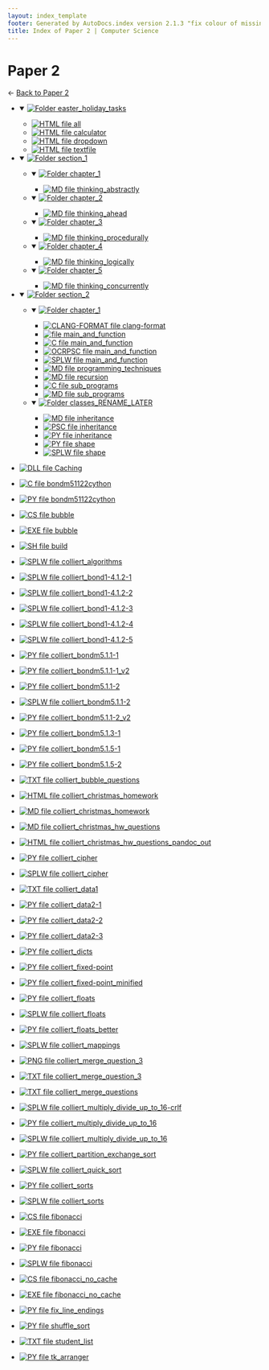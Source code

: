 ```yaml
---
layout: index_template
footer: Generated by AutoDocs.index version 2.1.3 "fix colour of missing files" ⓒ Starwort, 2020
title: Index of Paper 2 | Computer Science
---
```


# Paper 2

← [Back to Paper 2](..)

- <details open><summary><a href='Paper_2/easter_holiday_tasks'><img title='Folder' src='https://starwort.github.io/computer-science/icon-folder.png'> easter_holiday_tasks</a></summary>

  - [![HTML file](https://img.icons8.com/windows/512/bb86fc/regular-document.png) all](Paper_2/easter_holiday_tasks/all.html)
  - [![HTML file](https://img.icons8.com/windows/512/bb86fc/regular-document.png) calculator](Paper_2/easter_holiday_tasks/calculator.html)
  - [![HTML file](https://img.icons8.com/windows/512/bb86fc/regular-document.png) dropdown](Paper_2/easter_holiday_tasks/dropdown.html)
  - [![HTML file](https://img.icons8.com/windows/512/bb86fc/regular-document.png) textfile](Paper_2/easter_holiday_tasks/textfile.html)

  </details>
- <details open><summary><a href='Paper_2/section_1'><img title='Folder' src='https://starwort.github.io/computer-science/icon-folder.png'> section_1</a></summary>

  - <details open><summary><a href='Paper_2/section_1/chapter_1'><img title='Folder' src='https://starwort.github.io/computer-science/icon-folder.png'> chapter_1</a></summary>

    - [![MD file](https://img.icons8.com/windows/512/bb86fc/regular-document.png) thinking_abstractly](Paper_2/section_1/chapter_1/thinking_abstractly.md)

    </details>
  - <details open><summary><a href='Paper_2/section_1/chapter_2'><img title='Folder' src='https://starwort.github.io/computer-science/icon-folder.png'> chapter_2</a></summary>

    - [![MD file](https://img.icons8.com/windows/512/bb86fc/regular-document.png) thinking_ahead](Paper_2/section_1/chapter_2/thinking_ahead.md)

    </details>
  - <details open><summary><a href='Paper_2/section_1/chapter_3'><img title='Folder' src='https://starwort.github.io/computer-science/icon-folder.png'> chapter_3</a></summary>

    - [![MD file](https://img.icons8.com/windows/512/bb86fc/regular-document.png) thinking_procedurally](Paper_2/section_1/chapter_3/thinking_procedurally.md)

    </details>
  - <details open><summary><a href='Paper_2/section_1/chapter_4'><img title='Folder' src='https://starwort.github.io/computer-science/icon-folder.png'> chapter_4</a></summary>

    - [![MD file](https://img.icons8.com/windows/512/bb86fc/regular-document.png) thinking_logically](Paper_2/section_1/chapter_4/thinking_logically.md)

    </details>
  - <details open><summary><a href='Paper_2/section_1/chapter_5'><img title='Folder' src='https://starwort.github.io/computer-science/icon-folder.png'> chapter_5</a></summary>

    - [![MD file](https://img.icons8.com/windows/512/bb86fc/regular-document.png) thinking_concurrently](Paper_2/section_1/chapter_5/thinking_concurrently.md)

    </details>

  </details>
- <details open><summary><a href='Paper_2/section_2'><img title='Folder' src='https://starwort.github.io/computer-science/icon-folder.png'> section_2</a></summary>

  - <details open><summary><a href='Paper_2/section_2/chapter_1'><img title='Folder' src='https://starwort.github.io/computer-science/icon-folder.png'> chapter_1</a></summary>

    - [![CLANG-FORMAT file](https://img.icons8.com/windows/512/bb86fc/file-configuration.png) clang-format](Paper_2/section_2/chapter_1/.clang-format)
    - [![ file](https://img.icons8.com/windows/512/bb86fc/binary-file.png) main_and_function](Paper_2/section_2/chapter_1/main_and_function)
    - [![C file](https://img.icons8.com/windows/512/bb86fc/c.png) main_and_function](Paper_2/section_2/chapter_1/main_and_function.c)
    - [![OCRPSC file](https://img.icons8.com/windows/512/bb86fc/code-file.png) main_and_function](Paper_2/section_2/chapter_1/main_and_function.ocrpsc)
    - [![SPLW file](https://starwort.github.io/computer-science/icon-splw.png) main_and_function](Paper_2/section_2/chapter_1/main_and_function.splw)
    - [![MD file](https://img.icons8.com/windows/512/bb86fc/regular-document.png) programming_techniques](Paper_2/section_2/chapter_1/programming_techniques.md)
    - [![MD file](https://img.icons8.com/windows/512/bb86fc/regular-document.png) recursion](Paper_2/section_2/chapter_1/recursion.md)
    - [![C file](https://img.icons8.com/windows/512/bb86fc/c.png) sub_programs](Paper_2/section_2/chapter_1/sub_programs.c)
    - [![MD file](https://img.icons8.com/windows/512/bb86fc/regular-document.png) sub_programs](Paper_2/section_2/chapter_1/sub_programs.md)

    </details>
  - <details open><summary><a href='Paper_2/section_2/classes_RENAME_LATER'><img title='Folder' src='https://starwort.github.io/computer-science/icon-folder.png'> classes_RENAME_LATER</a></summary>

    - [![MD file](https://img.icons8.com/windows/512/bb86fc/regular-document.png) inheritance](Paper_2/section_2/classes_RENAME_LATER/inheritance.md)
    - [![PSC file](https://img.icons8.com/windows/512/bb86fc/code-file.png) inheritance](Paper_2/section_2/classes_RENAME_LATER/inheritance.psc)
    - [![PY file](https://img.icons8.com/windows/512/bb86fc/py.png) inheritance](Paper_2/section_2/classes_RENAME_LATER/inheritance.py)
    - [![PY file](https://img.icons8.com/windows/512/bb86fc/py.png) shape](Paper_2/section_2/classes_RENAME_LATER/shape.py)
    - [![SPLW file](https://starwort.github.io/computer-science/icon-splw.png) shape](Paper_2/section_2/classes_RENAME_LATER/shape.splw)

    </details>

  </details>
- [![DLL file](https://img.icons8.com/windows/512/bb86fc/dll.png) Caching](Paper_2/Caching.dll)
- [![C file](https://img.icons8.com/windows/512/bb86fc/c.png) bondm51122cython](Paper_2/bondm51122cython.c)
- [![PY file](https://img.icons8.com/windows/512/bb86fc/py.png) bondm51122cython](Paper_2/bondm51122cython.py)
- [![CS file](https://img.icons8.com/windows/512/bb86fc/cs.png) bubble](Paper_2/bubble.cs)
- [![EXE file](https://img.icons8.com/windows/512/bb86fc/exe.png) bubble](Paper_2/bubble.exe)
- [![SH file](https://img.icons8.com/windows/512/bb86fc/important-file.png) build](Paper_2/build.sh)
- [![SPLW file](https://starwort.github.io/computer-science/icon-splw.png) colliert_algorithms](Paper_2/colliert_algorithms.splw)
- [![SPLW file](https://starwort.github.io/computer-science/icon-splw.png) colliert_bond1-4.1.2-1](Paper_2/colliert_bond1-4.1.2-1.splw)
- [![SPLW file](https://starwort.github.io/computer-science/icon-splw.png) colliert_bond1-4.1.2-2](Paper_2/colliert_bond1-4.1.2-2.splw)
- [![SPLW file](https://starwort.github.io/computer-science/icon-splw.png) colliert_bond1-4.1.2-3](Paper_2/colliert_bond1-4.1.2-3.splw)
- [![SPLW file](https://starwort.github.io/computer-science/icon-splw.png) colliert_bond1-4.1.2-4](Paper_2/colliert_bond1-4.1.2-4.splw)
- [![SPLW file](https://starwort.github.io/computer-science/icon-splw.png) colliert_bond1-4.1.2-5](Paper_2/colliert_bond1-4.1.2-5.splw)
- [![PY file](https://img.icons8.com/windows/512/bb86fc/py.png) colliert_bondm5.1.1-1](Paper_2/colliert_bondm5.1.1-1.py)
- [![PY file](https://img.icons8.com/windows/512/bb86fc/py.png) colliert_bondm5.1.1-1_v2](Paper_2/colliert_bondm5.1.1-1_v2.py)
- [![PY file](https://img.icons8.com/windows/512/bb86fc/py.png) colliert_bondm5.1.1-2](Paper_2/colliert_bondm5.1.1-2.py)
- [![SPLW file](https://starwort.github.io/computer-science/icon-splw.png) colliert_bondm5.1.1-2](Paper_2/colliert_bondm5.1.1-2.splw)
- [![PY file](https://img.icons8.com/windows/512/bb86fc/py.png) colliert_bondm5.1.1-2_v2](Paper_2/colliert_bondm5.1.1-2_v2.py)
- [![PY file](https://img.icons8.com/windows/512/bb86fc/py.png) colliert_bondm5.1.3-1](Paper_2/colliert_bondm5.1.3-1.py)
- [![PY file](https://img.icons8.com/windows/512/bb86fc/py.png) colliert_bondm5.1.5-1](Paper_2/colliert_bondm5.1.5-1.py)
- [![PY file](https://img.icons8.com/windows/512/bb86fc/py.png) colliert_bondm5.1.5-2](Paper_2/colliert_bondm5.1.5-2.py)
- [![TXT file](https://img.icons8.com/windows/512/bb86fc/document.png) colliert_bubble_questions](Paper_2/colliert_bubble_questions.txt)
- [![HTML file](https://img.icons8.com/windows/512/bb86fc/regular-document.png) colliert_christmas_homework](Paper_2/colliert_christmas_homework.html)
- [![MD file](https://img.icons8.com/windows/512/bb86fc/regular-document.png) colliert_christmas_homework](Paper_2/colliert_christmas_homework.md)
- [![MD file](https://img.icons8.com/windows/512/bb86fc/regular-document.png) colliert_christmas_hw_questions](Paper_2/colliert_christmas_hw_questions.md)
- [![HTML file](https://img.icons8.com/windows/512/bb86fc/regular-document.png) colliert_christmas_hw_questions_pandoc_out](Paper_2/colliert_christmas_hw_questions_pandoc_out.html)
- [![PY file](https://img.icons8.com/windows/512/bb86fc/py.png) colliert_cipher](Paper_2/colliert_cipher.py)
- [![SPLW file](https://starwort.github.io/computer-science/icon-splw.png) colliert_cipher](Paper_2/colliert_cipher.splw)
- [![TXT file](https://img.icons8.com/windows/512/bb86fc/document.png) colliert_data1](Paper_2/colliert_data1.txt)
- [![PY file](https://img.icons8.com/windows/512/bb86fc/py.png) colliert_data2-1](Paper_2/colliert_data2-1.py)
- [![PY file](https://img.icons8.com/windows/512/bb86fc/py.png) colliert_data2-2](Paper_2/colliert_data2-2.py)
- [![PY file](https://img.icons8.com/windows/512/bb86fc/py.png) colliert_data2-3](Paper_2/colliert_data2-3.py)
- [![PY file](https://img.icons8.com/windows/512/bb86fc/py.png) colliert_dicts](Paper_2/colliert_dicts.py)
- [![PY file](https://img.icons8.com/windows/512/bb86fc/py.png) colliert_fixed-point](Paper_2/colliert_fixed-point.py)
- [![PY file](https://img.icons8.com/windows/512/bb86fc/py.png) colliert_fixed-point_minified](Paper_2/colliert_fixed-point_minified.py)
- [![PY file](https://img.icons8.com/windows/512/bb86fc/py.png) colliert_floats](Paper_2/colliert_floats.py)
- [![SPLW file](https://starwort.github.io/computer-science/icon-splw.png) colliert_floats](Paper_2/colliert_floats.splw)
- [![PY file](https://img.icons8.com/windows/512/bb86fc/py.png) colliert_floats_better](Paper_2/colliert_floats_better.py)
- [![SPLW file](https://starwort.github.io/computer-science/icon-splw.png) colliert_mappings](Paper_2/colliert_mappings.splw)
- [![PNG file](https://img.icons8.com/windows/512/bb86fc/image-document.png) colliert_merge_question_3](Paper_2/colliert_merge_question_3.png)
- [![TXT file](https://img.icons8.com/windows/512/bb86fc/document.png) colliert_merge_question_3](Paper_2/colliert_merge_question_3.txt)
- [![TXT file](https://img.icons8.com/windows/512/bb86fc/document.png) colliert_merge_questions](Paper_2/colliert_merge_questions.txt)
- [![SPLW file](https://starwort.github.io/computer-science/icon-splw.png) colliert_multiply_divide_up_to_16-crlf](Paper_2/colliert_multiply_divide_up_to_16-crlf.splw)
- [![PY file](https://img.icons8.com/windows/512/bb86fc/py.png) colliert_multiply_divide_up_to_16](Paper_2/colliert_multiply_divide_up_to_16.py)
- [![SPLW file](https://starwort.github.io/computer-science/icon-splw.png) colliert_multiply_divide_up_to_16](Paper_2/colliert_multiply_divide_up_to_16.splw)
- [![PY file](https://img.icons8.com/windows/512/bb86fc/py.png) colliert_partition_exchange_sort](Paper_2/colliert_partition_exchange_sort.py)
- [![SPLW file](https://starwort.github.io/computer-science/icon-splw.png) colliert_quick_sort](Paper_2/colliert_quick_sort.splw)
- [![PY file](https://img.icons8.com/windows/512/bb86fc/py.png) colliert_sorts](Paper_2/colliert_sorts.py)
- [![SPLW file](https://starwort.github.io/computer-science/icon-splw.png) colliert_sorts](Paper_2/colliert_sorts.splw)
- [![CS file](https://img.icons8.com/windows/512/bb86fc/cs.png) fibonacci](Paper_2/fibonacci.cs)
- [![EXE file](https://img.icons8.com/windows/512/bb86fc/exe.png) fibonacci](Paper_2/fibonacci.exe)
- [![PY file](https://img.icons8.com/windows/512/bb86fc/py.png) fibonacci](Paper_2/fibonacci.py)
- [![SPLW file](https://starwort.github.io/computer-science/icon-splw.png) fibonacci](Paper_2/fibonacci.splw)
- [![CS file](https://img.icons8.com/windows/512/bb86fc/cs.png) fibonacci_no_cache](Paper_2/fibonacci_no_cache.cs)
- [![EXE file](https://img.icons8.com/windows/512/bb86fc/exe.png) fibonacci_no_cache](Paper_2/fibonacci_no_cache.exe)
- [![PY file](https://img.icons8.com/windows/512/bb86fc/py.png) fix_line_endings](Paper_2/fix_line_endings.py)
- [![PY file](https://img.icons8.com/windows/512/bb86fc/py.png) shuffle_sort](Paper_2/shuffle_sort.py)
- [![TXT file](https://img.icons8.com/windows/512/bb86fc/document.png) student_list](Paper_2/student_list.txt)
- [![PY file](https://img.icons8.com/windows/512/bb86fc/py.png) tk_arranger](Paper_2/tk_arranger.py)
